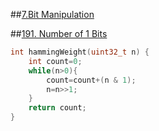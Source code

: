 ##[7.Bit Manipulation](/bit-manipulation.md)

##[191. Number of 1 Bits](https://leetcode.com/problems/number-of-1-bits/submissions/1)


```c
int hammingWeight(uint32_t n) {
    int count=0;
    while(n>0){
        count=count+(n & 1);
        n=n>>1;
    }
    return count;
}
```
